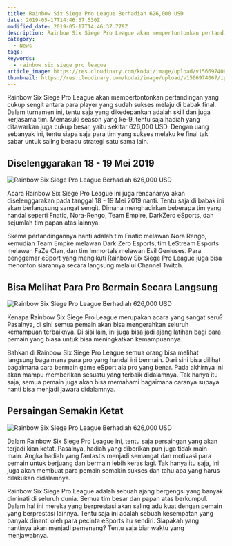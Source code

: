 ```yaml
---
title: Rainbow Six Siege Pro League Berhadiah 626,000 USD
date: 2019-05-17T14:46:37.530Z
modified_date: 2019-05-17T14:46:37.779Z
description: Rainbow Six Siege Pro League akan mempertontonkan pertandingan yang cukup  sengit antara para player yang sudah sukses melaju di babak final.
category:
  - News
tags:
keywords:
  - rainbow six siege pro league
article_image: https://res.cloudinary.com/kodai/image/upload/v1566974069/ip/rainbow-six-siege-pro-league-berhadiah-626-000-usd-3.jpg
thumbnail: https://res.cloudinary.com/kodai/image/upload/v1566974067/ip/rainbow-six-siege-pro-league-berhadiah-626-000-usd-1-017.jpg
---
```

Rainbow Six Siege Pro League akan mempertontonkan pertandingan yang cukup sengit antara para player yang sudah sukses melaju di babak final. Dalam turnamen ini, tentu saja yang dikedepankan adalah skill dan juga kerjasama tim. Memasuki season yang ke-9, tentu saja hadiah yang ditawarkan juga cukup besar, yaitu sekitar 626,000 USD. Dengan uang sebanyak ini, tentu siapa saja para tim yang sukses melaku ke final tak sabar untuk saling beradu strategi satu sama lain.



## Diselenggarakan 18 - 19 Mei 2019

![Rainbow Six Siege Pro League Berhadiah 626,000 USD](https://res.cloudinary.com/kodai/image/upload/v1566974069/ip/rainbow-six-siege-pro-league-berhadiah-626-000-usd-3.jpg)

Acara Rainbow Six Siege Pro League ini juga rencananya akan diselenggarakan pada tanggal 18 - 19 Mei 2019 nanti. Tentu saja di babak ini akan berlangsung sangat sengit. Dimana menghadirkan beberapa tim yang handal seperti Fnatic, Nora-Rengo, Team Empire, DarkZero eSports, dan sejumlah tim papan atas lainnya.

Skema pertandingannya nanti adalah tim Fnatic melawan Nora Rengo, kemudian Team Empire melawan Dark Zero Esports, tim LeStream Esports melawan FaZe Clan, dan tim Immortals melawan Evil Geniuses. Para penggemar eSport yang mengikuti Rainbow Six Siege Pro League juga bisa menonton siarannya secara langsung melalui Channel Twitch. 



## Bisa Melihat Para Pro Bermain Secara Langsung

![Rainbow Six Siege Pro League Berhadiah 626,000 USD](https://res.cloudinary.com/kodai/image/upload/v1566974068/ip/rainbow-six-siege-pro-league-berhadiah-626-000-usd-2.jpg)

Kenapa Rainbow Six Siege Pro League merupakan acara yang sangat seru? Pasalnya, di sini semua pemain akan bisa mengerahkan seluruh kemampuan terbaiknya. Di sisi lain, ini juga bisa jadi ajang latihan bagi para pemain yang biasa untuk bisa meningkatkan kemampuannya. 

Bahkan di Rainbow Six Siege Pro League semua orang bisa melihat langsung bagaimana para pro yang handal ini bermain. Dari sini bisa dilihat bagaimana cara bermain game eSport ala pro yang benar. Pada akhirnya ini akan mampu memberikan sesuatu yang terbaik didalamnya. Tak hanya itu saja, semua pemain juga akan bisa memahami bagaimana caranya supaya nanti bisa menjadi jawara didalamnya.



## Persaingan Semakin Ketat

![Rainbow Six Siege Pro League Berhadiah 626,000 USD](https://res.cloudinary.com/kodai/image/upload/v1566974068/ip/rainbow-six-siege-pro-league-berhadiah-626-000-usd-1.jpg)

Dalam Rainbow Six Siege Pro League ini, tentu saja persaingan yang akan terjadi kian ketat. Pasalnya, hadiah yang diberikan pun juga tidak main-main. Angka hadiah yang fantastis menjadi semangat dan motivasi para pemain untuk berjuang dan bermain lebih keras lagi. Tak hanya itu saja, ini juga akan membuat para pemain semakin sukses dan tahu apa yang harus dilakukan didalamnya.

Rainbow Six Siege Pro League adalah sebuah ajang bergengsi yang banyak diminati di seluruh dunia. Semua tim besar dan papan atas berkumpul. Dalam hal ini mereka yang berprestasi akan saling adu kuat dengan pemain yang berprestasi lainnya. Tentu saja ini adalah sebuah kesempatan yang banyak dinanti oleh para pecinta eSports itu sendiri. Siapakah yang nantinya akan menjadi pemenang? Tentu saja biar waktu yang menjawabnya.
